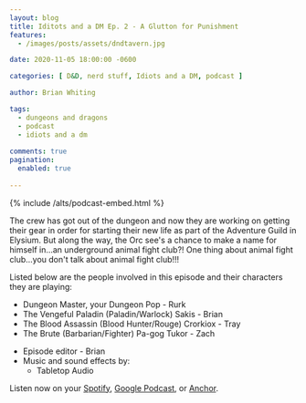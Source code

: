 ```yaml
---
layout: blog
title: Iditots and a DM Ep. 2 - A Glutton for Punishment
features: 
  - /images/posts/assets/dndtavern.jpg

date: 2020-11-05 18:00:00 -0600

categories: [ D&D, nerd stuff, Idiots and a DM, podcast ]

author: Brian Whiting

tags:
  - dungeons and dragons
  - podcast
  - idiots and a dm
  
comments: true
pagination:
  enabled: true
  
---
```


{% include /alts/podcast-embed.html %}

The crew has got out of the dungeon and now they are working on getting their gear in order for starting their new life as part of the Adventure Guild in Elysium. But along the way, the Orc see's a chance to make a name for himself in...an underground animal fight club?! One thing about animal fight club...you don't talk about animal fight club!!!

Listed below are the people involved in this episode and their characters they are playing:

<ul class="list-unstyled">
  <li>
    Dungeon Master, your Dungeon Pop - Rurk
  </li>
  <li>
    The Vengeful Paladin (Paladin/Warlock) Sakis - Brian
  </li>
  <li>
    The Blood Assassin (Blood Hunter/Rouge) Crorkiox - Tray
  </li>
  <li>
    The Brute (Barbarian/Fighter) Pa-gog Tukor - Zach
  </li>
</ul>

<ul class="list-unstyled">
  <li>
    Episode editor - Brian
  </li>
  <li>
    Music and sound effects by:
    <ul>
      <li>
        Tabletop Audio
      </li>
    </ul>
  </li>
</ul>

Listen now on your [Spotify](https://open.spotify.com/episode/2DdSGl8xoz02ERoE7IihES?si=bMmEirQMTmSy-PrhowKPzw), [Google Podcast](https://podcasts.google.com/feed/aHR0cHM6Ly9hbmNob3IuZm0vcy8zOWQ2M2EyNC9wb2RjYXN0L3Jzcw/episode/ZWIyMDIzMDgtZDZlOS00MDEyLWI1N2ItYWE4YjMzM2FmOTJk?sa=X&ved=0CA0QkfYCahcKEwjYwcaAqfjsAhUAAAAAHQAAAAAQAQ), or [Anchor](https://anchor.fm/idiots-and-dm/episodes/Idiots-and-a-DM---It-Can-Parkour-eliugs).